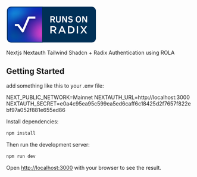 ![Radix](./public/assets/runs-on-radix.svg)

Nextjs Nextauth Tailwind Shadcn + Radix Authentication using ROLA

## Getting Started

add something like this to your .env file:

NEXT_PUBLIC_NETWORK=Mainnet
NEXTAUTH_URL=http://localhost:3000
NEXTAUTH_SECRET=e0a4c95ea95c599ea5ed6caff6c18425d2f7657f822ebf97a052f881e655ed86

Install dependencies:

```bash
npm install
```

Then run the development server:

```bash
npm run dev
```

Open [http://localhost:3000](http://localhost:3000) with your browser to see the result.
